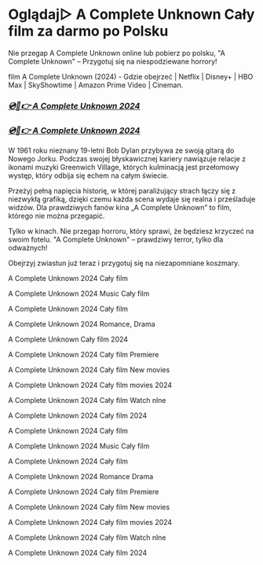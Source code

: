 # Oglądaj▷ A Complete Unknown Cały film za darmo po Polsku


Nie przegap A Complete Unknown online lub pobierz po polsku, "A Complete Unknown" – Przygotuj się na niespodziewane horrory!

film A Complete Unknown (2024) - Gdzie obejrzeć | Netflix | Disney+ | HBO Max | SkyShowtime | Amazon Prime Video | Cineman.


### [***💿🎥👉 A Complete Unknown 2024***](http://r-movies.com/pl/movie/661539/a-complete-unknown-codepl)

### [***💿🎥👉 A Complete Unknown 2024***](http://r-movies.com/pl/movie/661539/a-complete-unknown-codepl)


W 1961 roku nieznany 19-letni Bob Dylan przybywa ze swoją gitarą do Nowego Jorku. Podczas swojej błyskawicznej kariery nawiązuje relacje z ikonami muzyki Greenwich Village, których kulminacją jest przełomowy występ, który odbija się echem na całym świecie.

Przeżyj pełną napięcia historię, w której paraliżujący strach łączy się z niezwykłą grafiką, dzięki czemu każda scena wydaje się realna i prześladuje widzów. Dla prawdziwych fanów kina „A Complete Unknown” to film, którego nie można przegapić.

Tylko w kinach. Nie przegap horroru, który sprawi, że będziesz krzyczeć na swoim fotelu. "A Complete Unknown" – prawdziwy terror, tylko dla odważnych!

Obejrzyj zwiastun już teraz i przygotuj się na niezapomniane koszmary.

A Complete Unknown 2024 Cały film

A Complete Unknown 2024 Music Cały film

A Complete Unknown 2024 Cały film

A Complete Unknown 2024 Romance, Drama

A Complete Unknown Cały film 2024

A Complete Unknown 2024 Cały film Premiere

A Complete Unknown 2024 Cały film New movies

A Complete Unknown 2024 Cały film movies 2024

A Complete Unknown 2024 Cały film Watch nlne

A Complete Unknown 2024 Cały film 2024

A Complete Unknown 2024 Cały film

A Complete Unknown 2024 Music Cały film

A Complete Unknown 2024 Cały film

A Complete Unknown 2024 Romance Drama

A Complete Unknown 2024 Cały film Premiere

A Complete Unknown 2024 Cały film New movies

A Complete Unknown 2024 Cały film movies 2024

A Complete Unknown 2024 Cały film Watch nlne

A Complete Unknown 2024 Cały film 2024
